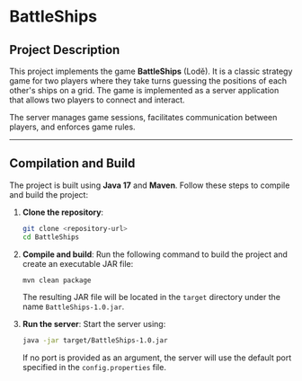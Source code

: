 # BattleShips

## Project Description
This project implements the game **BattleShips** (Lodě). It is a classic strategy game for two players where they take turns guessing the positions of each other's ships on a grid. The game is implemented as a server application that allows two players to connect and interact.

The server manages game sessions, facilitates communication between players, and enforces game rules.

---

## Compilation and Build
The project is built using **Java 17** and **Maven**. Follow these steps to compile and build the project:

1. **Clone the repository**:
   ```bash
   git clone <repository-url>
   cd BattleShips
   ```

2. **Compile and build**:
   Run the following command to build the project and create an executable JAR file:
   ```bash
   mvn clean package
   ```

   The resulting JAR file will be located in the `target` directory under the name `BattleShips-1.0.jar`.

3. **Run the server**:
   Start the server using:
   ```bash
   java -jar target/BattleShips-1.0.jar
   ```

   If no port is provided as an argument, the server will use the default port specified in the `config.properties` file.

